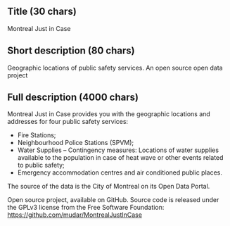 ## Title (30 chars)

Montreal Just in Case

## Short description (80 chars)

Geographic locations of public safety services. An open source open data project

## Full description (4000 chars)

Montreal Just in Case provides you with the geographic locations and addresses for four public safety services:
- Fire Stations;
- Neighbourhood Police Stations (SPVM);
- Water Supplies – Contingency measures: Locations of water supplies available to the population in case of heat wave or other events related to public safety;
- Emergency accommodation centres and air conditioned public places.

The source of the data is the City of Montreal on its Open Data Portal.

Open source project, available on GitHub. Source code is released under the GPLv3 license from the Free Software Foundation: https://github.com/mudar/MontrealJustInCase
